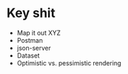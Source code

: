 # Key shit
- Map it out XYZ
- Postman
- json-server
- Dataset
- Optimistic vs. pessimistic rendering